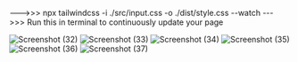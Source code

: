 --->>> npx tailwindcss -i ./src/input.css -o ./dist/style.css --watch
--->>> Run this in terminal to  continuously update your page


![Screenshot (32)](https://github.com/sagarxjadhav/Tailwind_LandingPage/assets/93977940/f6735a9e-e006-4d76-ae32-3a7f0e2892ba)
![Screenshot (33)](https://github.com/sagarxjadhav/Tailwind_LandingPage/assets/93977940/c7077add-48bf-47dd-8b09-7e2839d1fc46)
![Screenshot (34)](https://github.com/sagarxjadhav/Tailwind_LandingPage/assets/93977940/e59a1e9c-5172-4460-b550-742ff55f621d)
![Screenshot (35)](https://github.com/sagarxjadhav/Tailwind_LandingPage/assets/93977940/1a8f0f3b-1d4b-4506-a7c7-0be428d7bb5f)
![Screenshot (36)](https://github.com/sagarxjadhav/Tailwind_LandingPage/assets/93977940/0fd00bdd-ff5c-406b-b198-16eef0ad458f)
![Screenshot (37)](https://github.com/sagarxjadhav/Tailwind_LandingPage/assets/93977940/133b49e1-38a1-4820-be64-9a0d79861edb)
